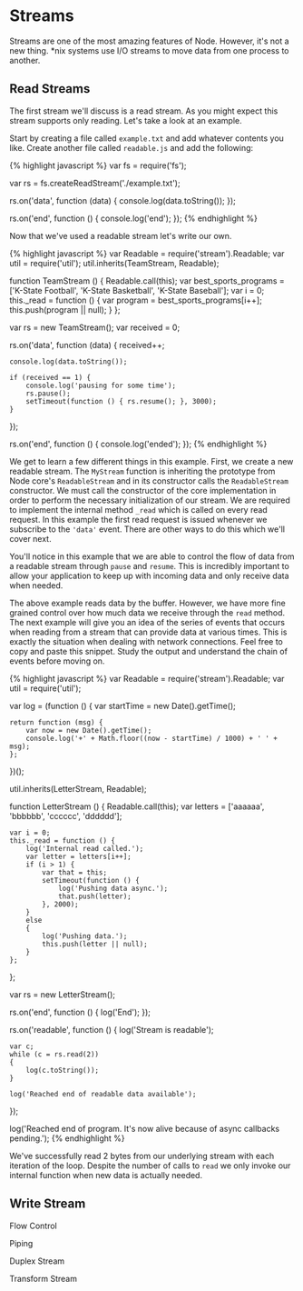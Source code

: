 # Streams

Streams are one of the most amazing features of Node. However, it's not a new thing. *nix systems use I/O streams to move data from one process to another.

## Read Streams

The first stream we'll discuss is a read stream. As you might expect this stream supports only reading. Let's take a look at an example.

Start by creating a file called ```example.txt``` and add whatever contents you like. Create another file called `readable.js` and add the following:


{% highlight javascript %}
var fs = require('fs');

var rs = fs.createReadStream('./example.txt');

rs.on('data', function (data) {
   console.log(data.toString());
});

rs.on('end', function () {
   console.log('end');
});
{% endhighlight %}

Now that we've used a readable stream let's write our own.

{% highlight javascript %}
var Readable = require('stream').Readable;
var util = require('util');
util.inherits(TeamStream, Readable);

function TeamStream () {
    Readable.call(this);
    var best_sports_programs = ['K-State Football', 'K-State Basketball', 'K-State Baseball'];
    var i = 0;
    this._read = function () {
        var program = best_sports_programs[i++];
        this.push(program || null);
    }
};

var rs = new TeamStream();
var received = 0;

rs.on('data', function (data) {
    received++;

    console.log(data.toString());

    if (received == 1) {
        console.log('pausing for some time');
        rs.pause();
        setTimeout(function () { rs.resume(); }, 3000);
    }
});

rs.on('end', function () {
    console.log('ended');
});
{% endhighlight %}


We get to learn a few different things in this example. First, we create a new readable stream. The `MyStream` function is inheriting the prototype from Node core's `ReadableStream` and in its constructor calls the `ReadableStream` constructor. We must call the constructor of the core implementation in order to perform the necessary initialization of our stream. We are required to implement the internal method `_read` which is called on every read request. In this example the first read request is issued whenever we subscribe to the `'data'` event. There are other ways to do this which we'll cover next.

You'll notice in this example that we are able to control the flow of data from a readable stream through `pause` and `resume`. This is incredibly important to allow your application to keep up with incoming data and only receive data when needed.

The above example reads data by the buffer. However, we have more fine grained control over how much data we receive through the `read` method. The next example will give you an idea of the series of events that occurs when reading from a stream that can provide data at various times. This is exactly the situation when dealing with network connections. Feel free to copy and paste this snippet. Study the output and understand the chain of events before moving on.

{% highlight javascript %}
var Readable = require('stream').Readable;
var util = require('util');

var log =  (function () {
    var startTime = new Date().getTime();

    return function (msg) {
        var now = new Date().getTime();
        console.log('+' + Math.floor((now - startTime) / 1000) + ' ' + msg);
    };
})();

util.inherits(LetterStream, Readable);

function LetterStream () {
    Readable.call(this);
    var letters = ['aaaaaa', 'bbbbbb', 'cccccc', 'dddddd'];

    var i = 0;
    this._read = function () {
        log('Internal read called.');
        var letter = letters[i++];
        if (i > 1) {
            var that = this;
            setTimeout(function () {
                log('Pushing data async.');
                that.push(letter);
            }, 2000);
        }
        else
        {
            log('Pushing data.');
            this.push(letter || null);
        }
    };
};

var rs = new LetterStream();

rs.on('end', function () {
    log('End');
});

rs.on('readable', function () {
    log('Stream is readable');

    var c;
    while (c = rs.read(2))
    {
        log(c.toString());
    }

    log('Reached end of readable data available');
});

log('Reached end of program. It\'s now alive because of async callbacks pending.');
{% endhighlight %}

We've successfully read 2 bytes from our underlying stream with each iteration of the loop. Despite the number of calls to `read` we only invoke our internal function when new data is actually needed.

## Write Stream



Flow Control

Piping

Duplex Stream

Transform Stream
